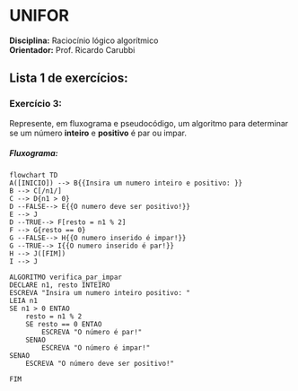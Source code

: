 # UNIFOR
**Disciplina:** Raciocínio lógico algorítmico <br>
**Orientador:** Prof. Ricardo Carubbi

## Lista 1 de exercícios:

### Exercício 3:

Represente, em fluxograma e pseudocódigo, um algoritmo para determinar se um número **inteiro** e **positivo** é par ou impar.

##### Fluxograma:
```mermaid
flowchart TD
A([INICIO]) --> B{{Insira um numero inteiro e positivo: }}
B --> C[/n1/] 
C --> D{n1 > 0}
D --FALSE--> E{{O numero deve ser positivo!}}
E --> J
D --TRUE--> F[resto = n1 % 2]
F --> G{resto == 0}
G --FALSE--> H{{O numero inserido é impar!}}
G --TRUE--> I{{O numero inserido é par!}}
H --> J([FIM])
I --> J
```

```
ALGORITMO verifica_par_impar
DECLARE n1, resto INTEIRO
ESCREVA "Insira um numero inteiro positivo: "
LEIA n1
SE n1 > 0 ENTAO
	resto = n1 % 2
	SE resto == 0 ENTAO
		ESCREVA "O número é par!"
	SENAO
		ESCREVA "O número é impar!"
SENAO
	ESCREVA "O número deve ser positivo!"

FIM
```

